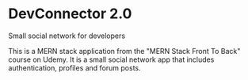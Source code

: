 # DevConnector 2.0
Small social network for developers

This is a MERN stack application from the "MERN Stack Front To Back" course on Udemy. It is a small social network app that includes authentication, profiles and forum posts.
